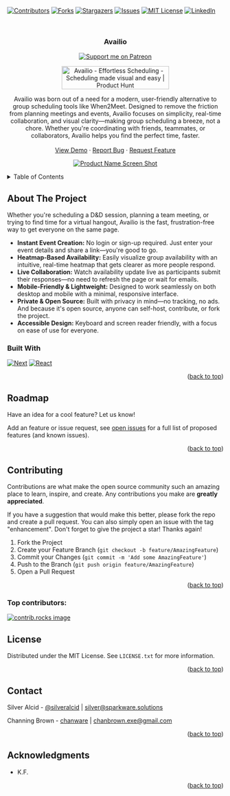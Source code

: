 <!-- Improved compatibility of back to top link: See: https://github.com/othneildrew/Best-README-Template/pull/73 -->
<a id="readme-top"></a>
<!--
*** Thanks for checking out the Best-README-Template. If you have a suggestion
*** that would make this better, please fork the repo and create a pull request
*** or simply open an issue with the tag "enhancement".
*** Don't forget to give the project a star!
*** Thanks again! Now go create something AMAZING! :D
-->



<!-- PROJECT SHIELDS -->
<!--
*** I'm using markdown "reference style" links for readability.
*** Reference links are enclosed in brackets [ ] instead of parentheses ( ).
*** See the bottom of this document for the declaration of the reference variables
*** for contributors-url, forks-url, etc. This is an optional, concise syntax you may use.
*** https://www.markdownguide.org/basic-syntax/#reference-style-links
-->
[![Contributors][contributors-shield]][contributors-url]
[![Forks][forks-shield]][forks-url]
[![Stargazers][stars-shield]][stars-url]
[![Issues][issues-shield]][issues-url]
[![MIT License][license-shield]][license-url]
[![LinkedIn][linkedin-shield]][linkedin-url]



<!-- PROJECT LOGO -->
<br />
<div align="center">

<h3 align="center">Availio</h3>

[![Support me on Patreon](https://img.shields.io/endpoint.svg?url=https%3A%2F%2Fshieldsio-patreon.vercel.app%2Fapi%3Fusername%3Dsilversparkstudio%26type%3Dpatrons&style=plastic)](https://patreon.com/silversparkstudio)

<a href="https://www.producthunt.com/posts/availio-effortless-scheduling?embed=true&utm_source=badge-featured&utm_medium=badge&utm_souce=badge-availio&#0045;effortless&#0045;scheduling" target="_blank"><img src="https://api.producthunt.com/widgets/embed-image/v1/featured.svg?post_id=961512&theme=light&t=1746475528723" alt="Availio&#0032;&#0045;&#0032;Effortless&#0032;Scheduling - Scheduling&#0032;made&#0032;visual&#0032;and&#0032;easy | Product Hunt" style="width: 250px; height: 54px;" width="250" height="54" /></a>

  <p align="center">
Availio was born out of a need for a modern, user-friendly alternative to group scheduling tools like When2Meet. Designed to remove the friction from planning meetings and events, Availio focuses on simplicity, real-time collaboration, and visual clarity—making group scheduling a breeze, not a chore. Whether you're coordinating with friends, teammates, or collaborators, Availio helps you find the perfect time, faster. 
    <br />
    <br />
    <a href="https://www.availio.app/">View Demo</a>
    ·
    <a href="https://github.com/silveralcid/availio/issues/new?labels=bug&template=bug-report---.md">Report Bug</a>
    ·
    <a href="https://github.com/silveralcid/availio/issues/new?labels=enhancement&template=feature-request---.md">Request Feature</a>
  </p>
</div>

<p align="center">
  <a href="https://github.com/silveralcid/availio/blob/main/demo.gif">
    <img src="https://github.com/silveralcid/availio/raw/main/demo.gif" alt="Product Name Screen Shot">
  </a>
</p>




<!-- TABLE OF CONTENTS -->
<details>
  <summary>Table of Contents</summary>
  <ol>
    <li>
      <a href="#about-the-project">About The Project</a>
      <ul>
        <li><a href="#built-with">Built With</a></li>
      </ul>
    </li>
    <li><a href="#roadmap">Roadmap</a></li>
    <li><a href="#contributing">Contributing</a></li>
    <li><a href="#license">License</a></li>
    <li><a href="#contact">Contact</a></li>
    <li><a href="#acknowledgments">Acknowledgments</a></li>
  </ol>
</details>



<!-- ABOUT THE PROJECT -->
## About The Project

Whether you're scheduling a D&D session, planning a team meeting, or trying to find time for a virtual hangout, Availio is the fast, frustration-free way to get everyone on the same page.

- **Instant Event Creation:** No login or sign-up required. Just enter your event details and share a link—you're good to go.  
- **Heatmap-Based Availability:** Easily visualize group availability with an intuitive, real-time heatmap that gets clearer as more people respond.  
- **Live Collaboration:** Watch availability update live as participants submit their responses—no need to refresh the page or wait for emails.  
- **Mobile-Friendly & Lightweight:** Designed to work seamlessly on both desktop and mobile with a minimal, responsive interface.  
- **Private & Open Source:** Built with privacy in mind—no tracking, no ads. And because it's open source, anyone can self-host, contribute, or fork the project.  
- **Accessible Design:** Keyboard and screen reader friendly, with a focus on ease of use for everyone.  

### Built With
[![Next][Next.js]][Next-url]
[![React][React.js]][React-url]

<p align="right">(<a href="#readme-top">back to top</a>)</p>




<!-- ROADMAP -->
## Roadmap

Have an idea for a cool feature? Let us know!

Add an feature or issue request, see [open issues](https://github.com/silveralcid/availio/issues) for a full list of proposed features (and known issues).

<p align="right">(<a href="#readme-top">back to top</a>)</p>



<!-- CONTRIBUTING -->
## Contributing

Contributions are what make the open source community such an amazing place to learn, inspire, and create. Any contributions you make are **greatly appreciated**.

If you have a suggestion that would make this better, please fork the repo and create a pull request. You can also simply open an issue with the tag "enhancement".
Don't forget to give the project a star! Thanks again!

1. Fork the Project
2. Create your Feature Branch (`git checkout -b feature/AmazingFeature`)
3. Commit your Changes (`git commit -m 'Add some AmazingFeature'`)
4. Push to the Branch (`git push origin feature/AmazingFeature`)
5. Open a Pull Request

<p align="right">(<a href="#readme-top">back to top</a>)</p>

### Top contributors:

<a href="https://github.com/silveralcid/availio/graphs/contributors">
  <img src="https://contrib.rocks/image?repo=silveralcid/availio" alt="contrib.rocks image" />
</a>



<!-- LICENSE -->
## License

Distributed under the MIT License. See `LICENSE.txt` for more information.

<p align="right">(<a href="#readme-top">back to top</a>)</p>

<!-- CONTACT -->
## Contact

Silver Alcid - [@silveralcid](https://www.linkedin.com/in/silveralcid/) | [silver@sparkware.solutions](mailto:silver@sparkware.solutions)

Channing Brown - [chanware](https://github.com/chanware) | [chanbrown.exe@gmail.com](mailto:chanbrown.exe@gmail.com)

<p align="right">(<a href="#readme-top">back to top</a>)</p>



<!-- ACKNOWLEDGMENTS -->
## Acknowledgments

* K.F.

<p align="right">(<a href="#readme-top">back to top</a>)</p>



<!-- MARKDOWN LINKS & IMAGES -->
<!-- https://www.markdownguide.org/basic-syntax/#reference-style-links -->
[contributors-shield]: https://img.shields.io/github/contributors/silveralcid/availio.svg?style=for-the-badge
[contributors-url]: https://github.com/silveralcid/availio/graphs/contributors
[forks-shield]: https://img.shields.io/github/forks/silveralcid/availio.svg?style=for-the-badge
[forks-url]: https://github.com/silveralcid/availio/network/members
[stars-shield]: https://img.shields.io/github/stars/silveralcid/availio.svg?style=for-the-badge
[stars-url]: https://github.com/silveralcid/availio/stargazers
[issues-shield]: https://img.shields.io/github/issues/silveralcid/availio.svg?style=for-the-badge
[issues-url]: https://github.com/silveralcid/availio/issues
[license-shield]: https://img.shields.io/github/license/silveralcid/availio.svg?style=for-the-badge
[license-url]: https://github.com/silveralcid/Availio/blob/main/LICENSE
[linkedin-shield]: https://img.shields.io/badge/-LinkedIn-black.svg?style=for-the-badge&logo=linkedin&colorB=555
[linkedin-url]: https://www.linkedin.com/company/silversparkstudio
[product-screenshot]: images/screenshot.png
[Next.js]: https://img.shields.io/badge/next.js-000000?style=for-the-badge&logo=nextdotjs&logoColor=white
[Next-url]: https://nextjs.org/
[React.js]: https://img.shields.io/badge/React-20232A?style=for-the-badge&logo=react&logoColor=61DAFB
[React-url]: https://reactjs.org/
[Vue.js]: https://img.shields.io/badge/Vue.js-35495E?style=for-the-badge&logo=vuedotjs&logoColor=4FC08D
[Vue-url]: https://vuejs.org/
[Angular.io]: https://img.shields.io/badge/Angular-DD0031?style=for-the-badge&logo=angular&logoColor=white
[Angular-url]: https://angular.io/
[Svelte.dev]: https://img.shields.io/badge/Svelte-4A4A55?style=for-the-badge&logo=svelte&logoColor=FF3E00
[Svelte-url]: https://svelte.dev/
[Laravel.com]: https://img.shields.io/badge/Laravel-FF2D20?style=for-the-badge&logo=laravel&logoColor=white
[Laravel-url]: https://laravel.com
[Bootstrap.com]: https://img.shields.io/badge/Bootstrap-563D7C?style=for-the-badge&logo=bootstrap&logoColor=white
[Bootstrap-url]: https://getbootstrap.com
[JQuery.com]: https://img.shields.io/badge/jQuery-0769AD?style=for-the-badge&logo=jquery&logoColor=white
[JQuery-url]: https://jquery.com 
